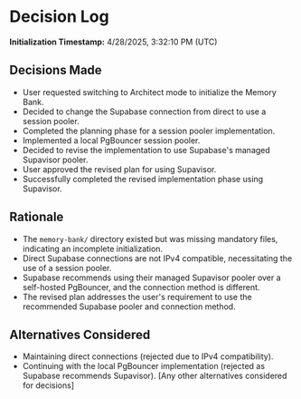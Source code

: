# Decision Log

**Initialization Timestamp:** 4/28/2025, 3:32:10 PM (UTC)

## Decisions Made
- User requested switching to Architect mode to initialize the Memory Bank.
- Decided to change the Supabase connection from direct to use a session pooler.
- Completed the planning phase for a session pooler implementation.
- Implemented a local PgBouncer session pooler.
- Decided to revise the implementation to use Supabase's managed Supavisor pooler.
- User approved the revised plan for using Supavisor.
- Successfully completed the revised implementation phase using Supavisor.

## Rationale
- The `memory-bank/` directory existed but was missing mandatory files, indicating an incomplete initialization.
- Direct Supabase connections are not IPv4 compatible, necessitating the use of a session pooler.
- Supabase recommends using their managed Supavisor pooler over a self-hosted PgBouncer, and the connection method is different.
- The revised plan addresses the user's requirement to use the recommended Supabase pooler and connection method.

## Alternatives Considered
- Maintaining direct connections (rejected due to IPv4 compatibility).
- Continuing with the local PgBouncer implementation (rejected as Supabase recommends Supavisor).
[Any other alternatives considered for decisions]